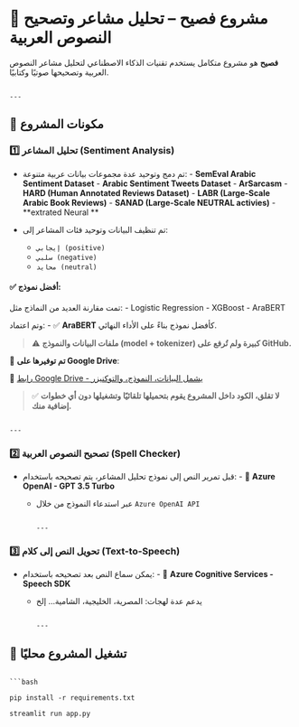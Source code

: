 # 🎯 مشروع فصيح – تحليل مشاعر وتصحيح النصوص العربية

**فصيح** هو مشروع متكامل يستخدم تقنيات الذكاء الاصطناعي لتحليل مشاعر النصوص العربية وتصحيحها صوتيًا وكتابيًا.

                                                                                                                                                                                                                ---

## 🧠 مكونات المشروع

### 1️⃣ تحليل المشاعر (Sentiment Analysis)

- تم دمج وتوحيد عدة مجموعات بيانات عربية متنوعة:
                                                                                                                                                                        - **SemEval Arabic Sentiment Dataset**
                                                                                                                                                                        - **Arabic Sentiment Tweets Dataset**
                                                                                                                                                                        - **ArSarcasm**
                                                                                                                                                                        - **HARD (Human Annotated Reviews Dataset)**
                                                                                                                                                                        - **LABR (Large-Scale Arabic Book Reviews)**
                                                                                                                                                                        - **SANAD (Large-Scale NEUTRAL activies)**
                                                                                                                                                                        - **extrated Neural **
         

- تم تنظيف البيانات وتوحيد فئات المشاعر إلى:
  - `إيجابي (positive)`
  - `سلبي (negative)`
  - `محايد (neutral)`

#### ✅ أفضل نموذج:

تمت مقارنة العديد من النماذج مثل:
                                                                                                                                                                                              - Logistic Regression
                                                                                                                                                                                              - XGBoost
                                                                                                                                                                                              - AraBERT

وتم اعتماد:
                                                                                                                                                                        - ✅ **AraBERT** كأفضل نموذج بناءً على الأداء النهائي.

> ⚠️ **ملفات البيانات والنموذج (model + tokenizer) كبيرة ولم تُرفع على GitHub.**

📁 **تم توفيرها على Google Drive**:
  
🔗 [رابط Google Drive - يشمل البيانات، النموذج، والتوكنيزر](https://drive.google.com/drive/folders/1D-kWRUX1ZJofW8K69BNpIfdiYOxa20tY?usp=drive_link)

> ✅ **لا تقلق، الكود داخل المشروع يقوم بتحميلها تلقائيًا وتشغيلها دون أي خطوات إضافية منك.**

                                                                                                                                                                                                                ---

### 2️⃣ تصحيح النصوص العربية (Spell Checker)

- قبل تمرير النص إلى نموذج تحليل المشاعر، يتم تصحيحه باستخدام:
                                                                                                                                                                              - 🧠 **Azure OpenAI - GPT 3.5 Turbo**
  - عبر استدعاء النموذج من خلال `Azure OpenAI API`

                                                                                                                                                                                                                ---

### 3️⃣ تحويل النص إلى كلام (Text-to-Speech)

- يمكن سماع النص بعد تصحيحه باستخدام:
                                                                                                                                                                    - 🎤 **Azure Cognitive Services - Speech SDK**
  - يدعم عدة لهجات: المصرية، الخليجية، الشامية... إلخ

                                                                                                                                                                                                                ---

## 🚀 تشغيل المشروع محليًا

                                                                                                                                                                                    ```bash
                                                                                                                                                                                    pip install -r requirements.txt
                                                                                                                                                                                    streamlit run app.py

